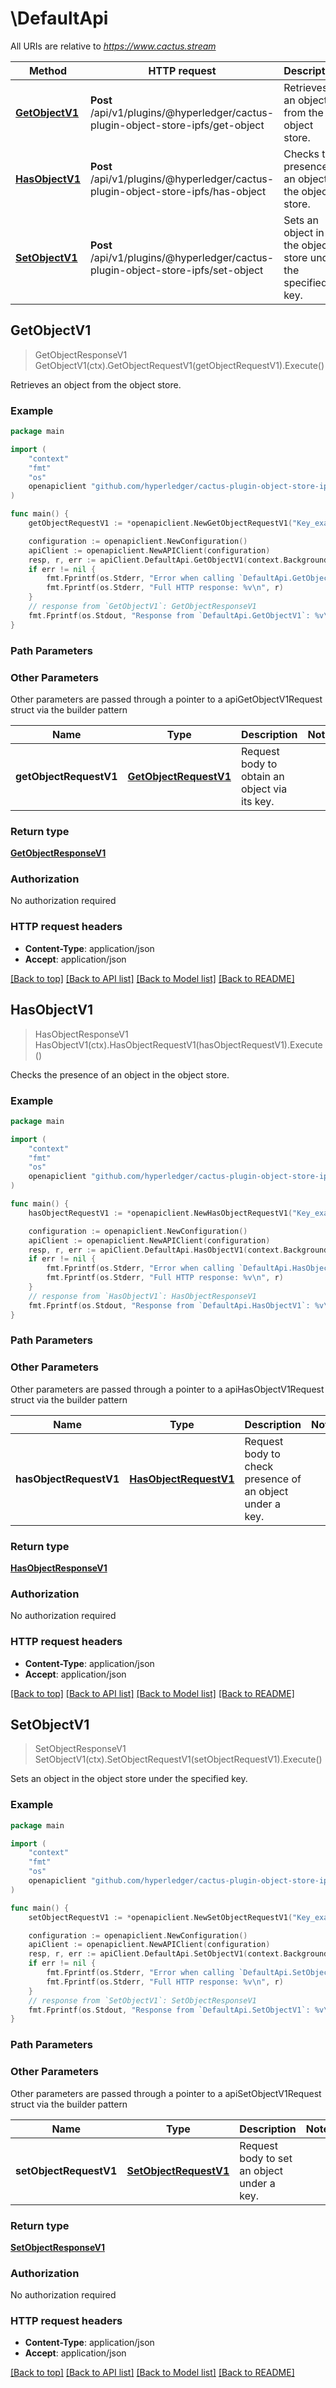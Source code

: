 # \DefaultApi

All URIs are relative to *https://www.cactus.stream*

Method | HTTP request | Description
------------- | ------------- | -------------
[**GetObjectV1**](DefaultApi.md#GetObjectV1) | **Post** /api/v1/plugins/@hyperledger/cactus-plugin-object-store-ipfs/get-object | Retrieves an object from the object store.
[**HasObjectV1**](DefaultApi.md#HasObjectV1) | **Post** /api/v1/plugins/@hyperledger/cactus-plugin-object-store-ipfs/has-object | Checks the presence of an object in the object store.
[**SetObjectV1**](DefaultApi.md#SetObjectV1) | **Post** /api/v1/plugins/@hyperledger/cactus-plugin-object-store-ipfs/set-object | Sets an object in the object store under the specified key.



## GetObjectV1

> GetObjectResponseV1 GetObjectV1(ctx).GetObjectRequestV1(getObjectRequestV1).Execute()

Retrieves an object from the object store.

### Example

```go
package main

import (
    "context"
    "fmt"
    "os"
    openapiclient "github.com/hyperledger/cactus-plugin-object-store-ipfs/src/main/go/generated/openapi/go-client"
)

func main() {
    getObjectRequestV1 := *openapiclient.NewGetObjectRequestV1("Key_example") // GetObjectRequestV1 | Request body to obtain an object via its key.

    configuration := openapiclient.NewConfiguration()
    apiClient := openapiclient.NewAPIClient(configuration)
    resp, r, err := apiClient.DefaultApi.GetObjectV1(context.Background()).GetObjectRequestV1(getObjectRequestV1).Execute()
    if err != nil {
        fmt.Fprintf(os.Stderr, "Error when calling `DefaultApi.GetObjectV1``: %v\n", err)
        fmt.Fprintf(os.Stderr, "Full HTTP response: %v\n", r)
    }
    // response from `GetObjectV1`: GetObjectResponseV1
    fmt.Fprintf(os.Stdout, "Response from `DefaultApi.GetObjectV1`: %v\n", resp)
}
```

### Path Parameters



### Other Parameters

Other parameters are passed through a pointer to a apiGetObjectV1Request struct via the builder pattern


Name | Type | Description  | Notes
------------- | ------------- | ------------- | -------------
 **getObjectRequestV1** | [**GetObjectRequestV1**](GetObjectRequestV1.md) | Request body to obtain an object via its key. | 

### Return type

[**GetObjectResponseV1**](GetObjectResponseV1.md)

### Authorization

No authorization required

### HTTP request headers

- **Content-Type**: application/json
- **Accept**: application/json

[[Back to top]](#) [[Back to API list]](../README.md#documentation-for-api-endpoints)
[[Back to Model list]](../README.md#documentation-for-models)
[[Back to README]](../README.md)


## HasObjectV1

> HasObjectResponseV1 HasObjectV1(ctx).HasObjectRequestV1(hasObjectRequestV1).Execute()

Checks the presence of an object in the object store.

### Example

```go
package main

import (
    "context"
    "fmt"
    "os"
    openapiclient "github.com/hyperledger/cactus-plugin-object-store-ipfs/src/main/go/generated/openapi/go-client"
)

func main() {
    hasObjectRequestV1 := *openapiclient.NewHasObjectRequestV1("Key_example") // HasObjectRequestV1 | Request body to check presence of an object under a key.

    configuration := openapiclient.NewConfiguration()
    apiClient := openapiclient.NewAPIClient(configuration)
    resp, r, err := apiClient.DefaultApi.HasObjectV1(context.Background()).HasObjectRequestV1(hasObjectRequestV1).Execute()
    if err != nil {
        fmt.Fprintf(os.Stderr, "Error when calling `DefaultApi.HasObjectV1``: %v\n", err)
        fmt.Fprintf(os.Stderr, "Full HTTP response: %v\n", r)
    }
    // response from `HasObjectV1`: HasObjectResponseV1
    fmt.Fprintf(os.Stdout, "Response from `DefaultApi.HasObjectV1`: %v\n", resp)
}
```

### Path Parameters



### Other Parameters

Other parameters are passed through a pointer to a apiHasObjectV1Request struct via the builder pattern


Name | Type | Description  | Notes
------------- | ------------- | ------------- | -------------
 **hasObjectRequestV1** | [**HasObjectRequestV1**](HasObjectRequestV1.md) | Request body to check presence of an object under a key. | 

### Return type

[**HasObjectResponseV1**](HasObjectResponseV1.md)

### Authorization

No authorization required

### HTTP request headers

- **Content-Type**: application/json
- **Accept**: application/json

[[Back to top]](#) [[Back to API list]](../README.md#documentation-for-api-endpoints)
[[Back to Model list]](../README.md#documentation-for-models)
[[Back to README]](../README.md)


## SetObjectV1

> SetObjectResponseV1 SetObjectV1(ctx).SetObjectRequestV1(setObjectRequestV1).Execute()

Sets an object in the object store under the specified key.

### Example

```go
package main

import (
    "context"
    "fmt"
    "os"
    openapiclient "github.com/hyperledger/cactus-plugin-object-store-ipfs/src/main/go/generated/openapi/go-client"
)

func main() {
    setObjectRequestV1 := *openapiclient.NewSetObjectRequestV1("Key_example", "Value_example") // SetObjectRequestV1 | Request body to set an object under a key.

    configuration := openapiclient.NewConfiguration()
    apiClient := openapiclient.NewAPIClient(configuration)
    resp, r, err := apiClient.DefaultApi.SetObjectV1(context.Background()).SetObjectRequestV1(setObjectRequestV1).Execute()
    if err != nil {
        fmt.Fprintf(os.Stderr, "Error when calling `DefaultApi.SetObjectV1``: %v\n", err)
        fmt.Fprintf(os.Stderr, "Full HTTP response: %v\n", r)
    }
    // response from `SetObjectV1`: SetObjectResponseV1
    fmt.Fprintf(os.Stdout, "Response from `DefaultApi.SetObjectV1`: %v\n", resp)
}
```

### Path Parameters



### Other Parameters

Other parameters are passed through a pointer to a apiSetObjectV1Request struct via the builder pattern


Name | Type | Description  | Notes
------------- | ------------- | ------------- | -------------
 **setObjectRequestV1** | [**SetObjectRequestV1**](SetObjectRequestV1.md) | Request body to set an object under a key. | 

### Return type

[**SetObjectResponseV1**](SetObjectResponseV1.md)

### Authorization

No authorization required

### HTTP request headers

- **Content-Type**: application/json
- **Accept**: application/json

[[Back to top]](#) [[Back to API list]](../README.md#documentation-for-api-endpoints)
[[Back to Model list]](../README.md#documentation-for-models)
[[Back to README]](../README.md)

